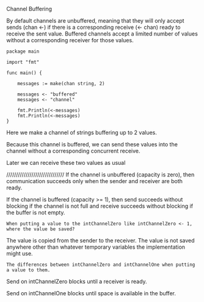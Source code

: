 Channel Buffering

By default channels are unbuffered, meaning that they will only accept sends (chan <-) if there is a corresponding receive (<- chan) ready to receive the sent value. Buffered channels accept a limited number of values without a corresponding receiver for those values.

```
package main

import "fmt"

func main() {

    messages := make(chan string, 2)

    messages <- "buffered"
    messages <- "channel"

    fmt.Println(<-messages)
    fmt.Println(<-messages)
}
```


Here we make a channel of strings buffering up to 2 values.
	

Because this channel is buffered, we can send these values into the channel without a corresponding concurrent receive.
	

Later we can receive these two values as usual

//////////////////////////////
If the channel is unbuffered (capacity is zero), then communication succeeds only when the sender and receiver are both ready.

If the channel is buffered (capacity >= 1), then send succeeds without blocking if the channel is not full and receive succeeds without blocking if the buffer is not empty.

    When putting a value to the intChannelZero like intChannelZero <- 1, where the value be saved?

The value is copied from the sender to the receiver. The value is not saved anywhere other than whatever temporary variables the implementation might use.

    The differences between intChannelZero and intChannelOne when putting a value to them.

Send on intChannelZero blocks until a receiver is ready.

Send on intChannelOne blocks until space is available in the buffer.



